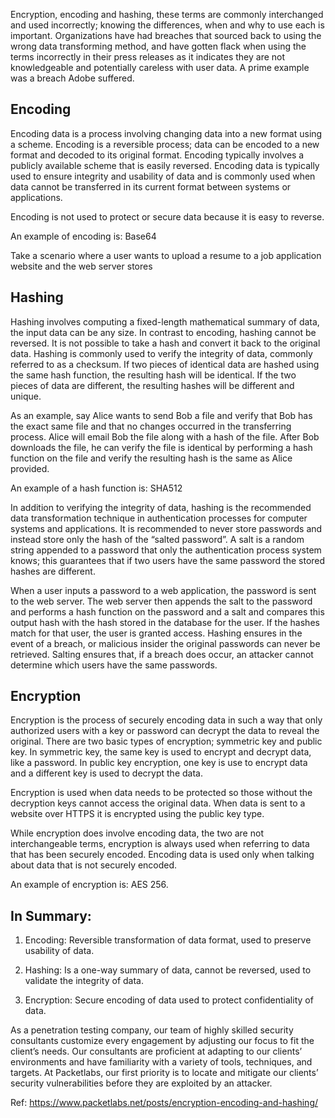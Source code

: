 Encryption, encoding and hashing, these terms are commonly interchanged and used incorrectly; knowing the differences, when and why to use each is important. Organizations have had breaches that sourced back to using the wrong data transforming method, and have gotten flack when using the terms incorrectly in their press releases as it indicates they are not knowledgeable and potentially careless with user data. A prime example was a breach Adobe suffered.

## Encoding

Encoding data is a process involving changing data into a new format using a scheme. Encoding is a reversible process; data can be encoded to a new format and decoded to its original format. Encoding typically involves a publicly available scheme that is easily reversed. Encoding data is typically used to ensure integrity and usability of data and is commonly used when data cannot be transferred in its current format between systems or applications.

Encoding is not used to protect or secure data because it is easy to reverse.

An example of encoding is: Base64

Take a scenario where a user wants to upload a resume to a job application website and the web server stores

## Hashing

Hashing involves computing a fixed-length mathematical summary of data, the input data can be any size. In contrast to encoding, hashing cannot be reversed. It is not possible to take a hash and convert it back to the original data. Hashing is commonly used to verify the integrity of data, commonly referred to as a checksum. If two pieces of identical data are hashed using the same hash function, the resulting hash will be identical. If the two pieces of data are different, the resulting hashes will be different and unique.

As an example, say Alice wants to send Bob a file and verify that Bob has the exact same file and that no changes occurred in the transferring process. Alice will email Bob the file along with a hash of the file. After Bob downloads the file, he can verify the file is identical by performing a hash function on the file and verify the resulting hash is the same as Alice provided.

An example of a hash function is: SHA512

In addition to verifying the integrity of data, hashing is the recommended data transformation technique in authentication processes for computer systems and applications. It is recommended to never store passwords and instead store only the hash of the “salted password”. A salt is a random string appended to a password that only the authentication process system knows; this guarantees that if two users have the same password the stored hashes are different.

When a user inputs a password to a web application, the password is sent to the web server. The web server then appends the salt to the password and performs a hash function on the password and a salt and compares this output hash with the hash stored in the database for the user. If the hashes match for that user, the user is granted access. Hashing ensures in the event of a breach, or malicious insider the original passwords can never be retrieved. Salting ensures that, if a breach does occur, an attacker cannot determine which users have the same passwords.

## Encryption

Encryption is the process of securely encoding data in such a way that only authorized users with a key or password can decrypt the data to reveal the original. There are two basic types of encryption; symmetric key and public key. In symmetric key, the same key is used to encrypt and decrypt data, like a password. In public key encryption, one key is use to encrypt data and a different key is used to decrypt the data.

Encryption is used when data needs to be protected so those without the decryption keys cannot access the original data. When data is sent to a website over HTTPS it is encrypted using the public key type.

While encryption does involve encoding data, the two are not interchangeable terms, encryption is always used when referring to data that has been securely encoded. Encoding data is used only when talking about data that is not securely encoded.

An example of encryption is: AES 256.

## In Summary:

1. Encoding: Reversible transformation of data format, used to preserve usability of data.

2. Hashing: Is a one-way summary of data, cannot be reversed, used to validate the integrity of data.

3. Encryption: Secure encoding of data used to protect confidentiality of data.

As a penetration testing company, our team of highly skilled security consultants customize every engagement by adjusting our focus to fit the client’s needs. Our consultants are proficient at adapting to our clients’ environments and have familiarity with a variety of tools, techniques, and targets. At Packetlabs, our first priority is to locate and mitigate our clients’ security vulnerabilities before they are exploited by an attacker.

Ref: https://www.packetlabs.net/posts/encryption-encoding-and-hashing/